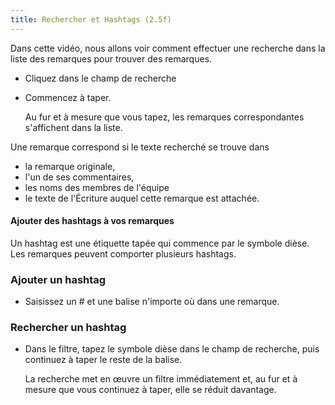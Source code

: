 ```yaml
---
title: Rechercher et Hashtags (2.5f)
---
```

Dans cette vidéo, nous allons voir comment effectuer une recherche dans la liste des remarques pour trouver des remarques.

-   Cliquez dans le champ de recherche
-   Commencez à taper.

    Au fur et à mesure que vous tapez, les remarques correspondantes s'affichent dans la liste.

Une remarque correspond si le texte recherché se trouve dans

-   la remarque originale,
-   l'un de ses commentaires,
-   les noms des membres de l'équipe
-   le texte de l'Écriture auquel cette remarque est attachée.

#### Ajouter des hashtags à vos remarques

Un hashtag est une étiquette tapée qui commence par le symbole dièse. Les remarques peuvent comporter plusieurs hashtags.

### Ajouter un hashtag

-   Saisissez un \# et une balise n'importe où dans une remarque.

### Rechercher un hashtag

-   Dans le filtre, tapez le symbole dièse dans le champ de recherche, puis continuez à taper le reste de la balise.

    La recherche met en œuvre un filtre immédiatement et, au fur et à mesure que vous continuez à taper, elle se réduit davantage.
